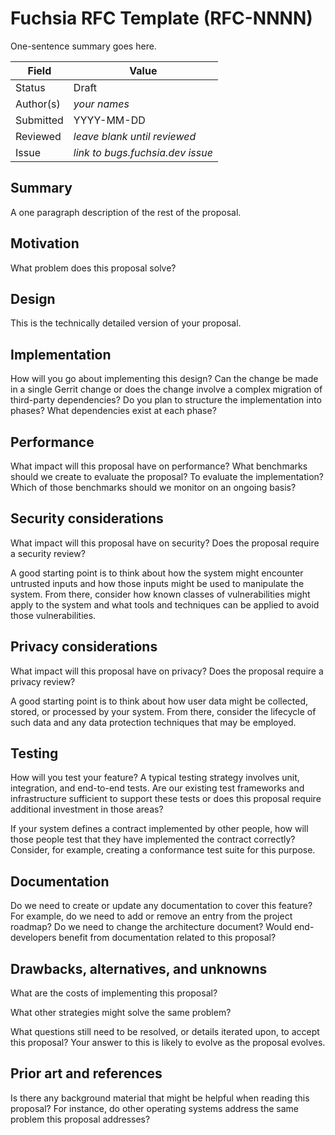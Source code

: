 # Fuchsia RFC Template (RFC-NNNN)

One-sentence summary goes here.

Field     | Value
----------|--------------------------
Status    | Draft
Author(s) | *your names*
Submitted | YYYY-MM-DD
Reviewed  | *leave blank until reviewed*
Issue     | *link to bugs.fuchsia.dev issue*

## Summary

A one paragraph description of the rest of the proposal.

## Motivation

What problem does this proposal solve?

## Design

This is the technically detailed version of your proposal.

## Implementation

How will you go about implementing this design? Can the change be made in a
single Gerrit change or does the change involve a complex migration of
third-party dependencies? Do you plan to structure the implementation
into phases? What dependencies exist at each phase?

## Performance

What impact will this proposal have on performance? What benchmarks should we
create to evaluate the proposal? To evaluate the implementation? Which of those
benchmarks should we monitor on an ongoing basis?

## Security considerations

What impact will this proposal have on security? Does the proposal require a
security review?

A good starting point is to think about how the system might encounter untrusted
inputs and how those inputs might be used to manipulate the system. From there,
consider how known classes of vulnerabilities might apply to the system and what
tools and techniques can be applied to avoid those vulnerabilities.

## Privacy considerations

What impact will this proposal have on privacy? Does the proposal require a
privacy review?

A good starting point is to think about how user data might be collected,
stored, or processed by your system. From there, consider the lifecycle of such
data and any data protection techniques that may be employed.

## Testing

How will you test your feature? A typical testing strategy involves unit,
integration, and end-to-end tests. Are our existing test frameworks and
infrastructure sufficient to support these tests or does this proposal require
additional investment in those areas?

If your system defines a contract implemented by other people, how will those
people test that they have implemented the contract correctly? Consider, for
example, creating a conformance test suite for this purpose.

## Documentation

Do we need to create or update any documentation to cover this feature? For
example, do we need to add or remove an entry from the project roadmap? Do we
need to change the architecture document? Would end-developers benefit from
documentation related to this proposal?

## Drawbacks, alternatives, and unknowns

What are the costs of implementing this proposal?

What other strategies might solve the same problem?

What questions still need to be resolved, or details iterated upon, to accept
this proposal? Your answer to this is likely to evolve as the proposal evolves.

## Prior art and references

Is there any background material that might be helpful when reading this
proposal? For instance, do other operating systems address the same problem this
proposal addresses?

